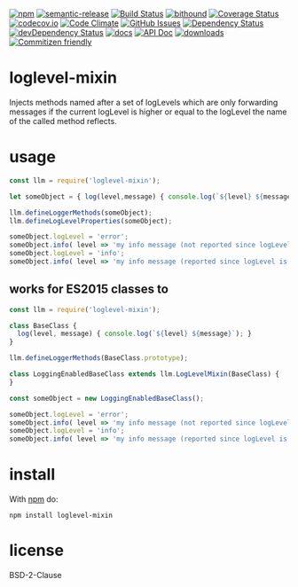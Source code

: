 [![npm](https://img.shields.io/npm/v/loglevel-mixin.svg)](https://www.npmjs.com/package/loglevel-mixin)
[![semantic-release](https://img.shields.io/badge/%20%20%F0%9F%93%A6%F0%9F%9A%80-semantic--release-e10079.svg)](https://github.com/arlac77/loglevel-mixin)
[![Build Status](https://secure.travis-ci.org/arlac77/loglevel-mixin.png)](http://travis-ci.org/arlac77/loglevel-mixin)
[![bithound](https://www.bithound.io/github/arlac77/loglevel-mixin/badges/score.svg)](https://www.bithound.io/github/arlac77/loglevel-mixin)
[![Coverage Status](https://coveralls.io/repos/arlac77/loglevel-mixin/badge.svg)](https://coveralls.io/r/arlac77/loglevel-mixin)
[![codecov.io](http://codecov.io/github/arlac77/loglevel-mixin/coverage.svg?branch=master)](http://codecov.io/github/arlac77/loglevel-mixin?branch=master)
[![Code Climate](https://codeclimate.com/github/arlac77/loglevel-mixin/badges/gpa.svg)](https://codeclimate.com/github/arlac77/loglevel-mixin)
[![GitHub Issues](https://img.shields.io/github/issues/arlac77/loglevel-mixin.svg?style=flat-square)](https://github.com/arlac77/loglevel-mixin/issues)
[![Dependency Status](https://david-dm.org/arlac77/loglevel-mixin.svg)](https://david-dm.org/arlac77/loglevel-mixin)
[![devDependency Status](https://david-dm.org/arlac77/loglevel-mixin/dev-status.svg)](https://david-dm.org/arlac77/loglevel-mixin#info=devDependencies)
[![docs](http://inch-ci.org/github/arlac77/loglevel-mixin.svg?branch=master)](http://inch-ci.org/github/arlac77/loglevel-mixin)
[![API Doc](https://doclets.io/arlac77/loglevel-mixin.svg/master.svg)](https://doclets.io/arlac77/loglevel-mixin.svg/master)
[![downloads](http://img.shields.io/npm/dm/loglevel-mixin.svg?style=flat-square)](https://npmjs.org/package/loglevel-mixin)
[![Commitizen friendly](https://img.shields.io/badge/commitizen-friendly-brightgreen.svg)](http://commitizen.github.io/cz-cli/)

loglevel-mixin
==============

Injects methods named after a set of logLevels which are only forwarding messages if the current logLevel is higher or equal to the logLevel the name of the called method reflects.

usage
=====

```javascript
const llm = require('loglevel-mixin');

let someObject = { log(level,message) { console.log(`${level} ${message}`); } };

llm.defineLoggerMethods(someObject);
llm.defineLogLevelProperties(someObject);

someObject.logLevel = 'error';
someObject.info( level => 'my info message (not reported since logLevel is error)')
someObject.logLevel = 'info';
someObject.info( level => 'my info message (reported since logLevel is now info)')
```

works for ES2015 classes to
---------------------------

```javascript
const llm = require('loglevel-mixin');

class BaseClass {
  log(level, message) { console.log(`${level} ${message}`); }
}

llm.defineLoggerMethods(BaseClass.prototype);

class LoggingEnabledBaseClass extends llm.LogLevelMixin(BaseClass) {
}

const someObject = new LoggingEnabledBaseClass();

someObject.logLevel = 'error';
someObject.info( level => 'my info message (not reported since logLevel is error)')
someObject.logLevel = 'info';
someObject.info( level => 'my info message (reported since logLevel is now info)')
```

install
=======

With [npm](http://npmjs.org) do:

```shell
npm install loglevel-mixin
```

license
=======

BSD-2-Clause
